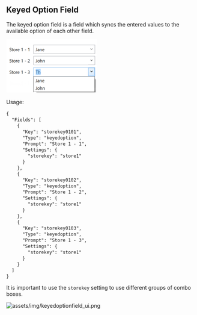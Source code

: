 ## Keyed Option Field

The keyed option field is a field which syncs the entered values to the available option of each other field.

![../assets/img/keyedoptionfield_ui.png](../assets/img/keyedoptionfield_ui.png)

Usage:

	{
	  "Fields": [
	    {
	      "Key": "storekey0101",
	      "Type": "keyedoption",
	      "Prompt": "Store 1 - 1",
	      "Settings": {
	        "storekey": "store1"
	      }
	    },
	    {
	      "Key": "storekey0102",
	      "Type": "keyedoption",
	      "Prompt": "Store 1 - 2",
	      "Settings": {
	        "storekey": "store1"
	      }
	    },
	    {
	      "Key": "storekey0103",
	      "Type": "keyedoption",
	      "Prompt": "Store 1 - 3",
	      "Settings": {
	        "storekey": "store1"
	      }
	    }
	  ]
	}

It is important to use the `storekey` setting to use different groups of combo boxes.

![assets/img/keyedoptionfield_ui.png](assets/img/keyedoptionfield_ui.png)
